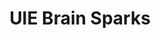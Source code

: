 ---
title:         "UIE Brain Sparks"
description:   "UIE's latest insights on the world of design"
url-thumbnail: "http://www.uie.com/BSAL/Artwork/bsalart144x.jpg"
url-rss:       "http://www.uie.com/brainsparks/topics/podcasts/feed/"
url-web:       "http://www.uie.com/brainsparks"
url-itunes:    "https://itunes.apple.com/us/podcast/uie-brain-sparks-podcasts/id119728465?mt=2&uo=4"
tags:         [design, development, interview]
---
